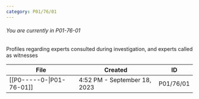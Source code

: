 ```yaml
---
category: P01/76/01
---
```

###### You are currently in P01-76-01

Profiles regarding experts consulted during investigation, and experts called as witnesses

| File                                                                                          | Created                      | ID        |
| --------------------------------------------------------------------------------------------- | ---------------------------- | --------- |
| [[P0-----0-\|P01-76-01]] | 4:52 PM - September 18, 2023 | P01/76/01 |

